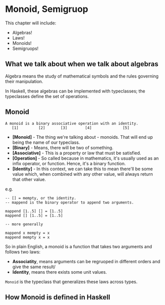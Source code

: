 # Monoid, Semigruop

This chapter will include:
* Algebras!
* Laws!
* Monoids!
* Semigruops!

## What we talk about when we talk about algebras

Algebra means the study of mathematical symbols and the rules governing their manipulation.

In Haskell, these algebras can be implemented with typeclasses; the typeclasses define the set of operations. 

## Monoid

```
A monoid is a binary associative operation with an identity.
   [1]         [2]       [3]        [4]              [5]
```

* **[Monoid]** - The thing we're talking about - monoids. That will end up being the name of our typeclass.
* **[Binary]** - Means, there will be two of something. 
* **[Associative]** - This is a property or law that must be satisfied.
* **[Operation]** - So called because in mathematics, it's usually used as an infix operator, or function. Hence, it's a binary function.
* **[Identity]** - In this context, we can take this to mean there'll be some value which, when combined with any other value, will always return that other value. 

e.g.

```
-- [] = mempty, or the identity. 
-- mappend is the binary operator to append two arguments.

mappend [1..5] [] = [1..5]
mappend [] [1..5] = [1..5]

-- more generally

mappend x mempty = x
mappend mempty x = x
```

So in plain English, a monoid is a function that takes two arguments and follows two laws:
* **Associatity**, means arguments can be regruoped in different orders and give the same result/
* **Identity**, means there exists some unit values.

`Monoid` is the typeclass that generalizes these laws across types.

## How Monoid is defined in Haskell

